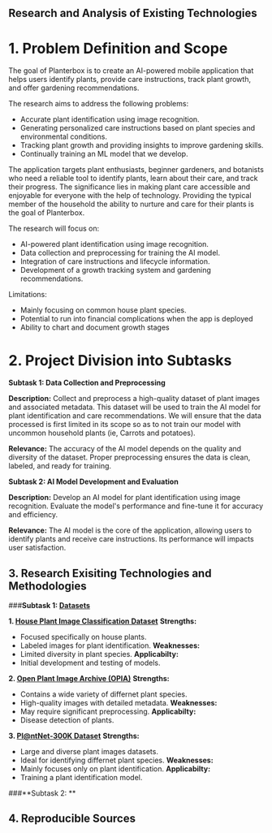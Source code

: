 ## Research and Analysis of Existing Technologies

# 1. Problem Definition and Scope

  The goal of Planterbox is to create an AI-powered mobile application that helps users identify plants, provide care instructions, track plant growth, and offer gardening recommendations. 
  
  The research aims to address the following problems:
  - Accurate plant identification using image recognition.
  - Generating personalized care instructions based on plant species and environmental conditions.
  - Tracking plant growth and providing insights to improve gardening skills.
  - Continually training an ML model that we develop.

  The application targets plant enthusiasts, beginner gardeners, and botanists who need a reliable tool to identify plants, learn about their care, and track their progress. The significance lies in making plant care accessible and enjoyable for everyone with the help of technology. Providing the typical member of the household the ability to nurture and care for their plants is the goal of Planterbox.

  The research will focus on:
  - AI-powered plant identification using image recognition.
  - Data collection and preprocessing for training the AI model.
  - Integration of care instructions and lifecycle information.
  - Development of a growth tracking system and gardening recommendations.

  Limitations:
  - Mainly focusing on common house plant species.
  - Potential to run into financial complications when the app is deployed
  - Ability to chart and document growth stages

# 2. Project Division into Subtasks

  **Subtask 1: Data Collection and Preprocessing**
  
  **Description:**
  Collect and preprocess a high-quality dataset of plant images and associated metadata. This dataset will be used to train the AI model for plant identification and care recommendations.
  We will ensure that the data processed is first limited in its scope so as to not train our model with uncommon household plants (ie, Carrots and potatoes).
  
  **Relevance:**
  The accuracy of the AI model depends on the quality and diversity of the dataset. Proper preprocessing ensures the data is clean, labeled, and ready for training.

  **Subtask 2: AI Model Development and Evaluation**
   
  **Description:**
  Develop an AI model for plant identification using image recognition. Evaluate the model's performance and fine-tune it for accuracy and efficiency.
  
  **Relevance:**
  The AI model is the core of the application, allowing users to identify plants and receive care instructions. Its performance will impacts user satisfaction.

   
## 3. Research Exisiting Technologies and Methodologies

###**Subtask 1: [Datasets](https://github.com/Chromium99/Planterbox/blob/main/docs/Datasets/Dataset%20Links%20and%20Descriptions.md)**

  **1. [House Plant Image Classification Dataset](https://images.cv/dataset/house-plant-image-classification-dataset)**
  **Strengths:**
  - Focused specifically on house plants.
  - Labeled images for plant identification.
  **Weaknesses:**
  - Limited diversity in plant species.
  **Applicabilty:**
  - Initial development and testing of models.
  
  **2. [Open Plant Image Archive (OPIA)](https://ngdc.cncb.ac.cn/opia/datasets)**
  **Strengths:**
  - Contains a wide variety of differnet plant species.
  - High-quality images with detailed metadata.
  **Weaknesses:**
  - May require significant preprocessing.
  **Applicabilty:**
  - Disease detection of plants.
    
  **3. [Pl@ntNet-300K Dataset](https://zenodo.org/records/5645731#.Yuehg3ZBxPY)**
  **Strengths:**
  - Large and diverse plant images datasets.
  - Ideal for identifying differnet plant species.
  **Weaknesses:**
  - Mainly focuses only on plant identification.
  **Applicabilty:**
  - Training a plant identification model.
    
###**Subtask 2: **
   
## 4. Reproducible Sources
